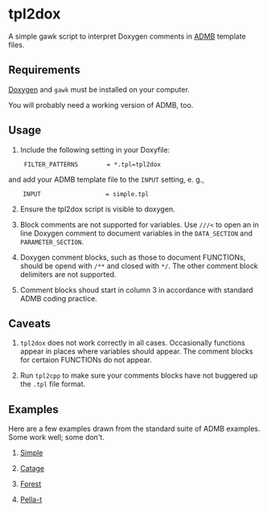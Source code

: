 tpl2dox
=======

A simple gawk script to interpret Doxygen comments in 
[ADMB](http://www.admb-project.org/ "ADMB") template files.

Requirements
------------

[Doxygen](www.doxygen.org/ "Doxygen") and `gawk` must be installed on your computer.

You will probably need a working version of ADMB, too.

Usage
-----
1. Include the following setting in your Doxyfile:

		FILTER_PATTERNS        = *.tpl=tpl2dox
and add your ADMB template file to the `INPUT` setting, e. g.,

		INPUT                  = simple.tpl

2. Ensure the tpl2dox script is visible to doxygen.

3. Block comments are not supported for variables. 
Use `///<` to open an in line Doxygen comment to document variables in the
`DATA_SECTION` and `PARAMETER_SECTION`.

4. Doxygen comment blocks, such as those to document FUNCTIONs, 
should be opend with `/**` and closed with `*/`.
The other comment block delimiters are not supported.

5. Comment blocks shoud start in column 3 in accordance with standard
ADMB coding practice.


Caveats
-------

1. `tpl2dox` does not work correctly in all cases. Occasionally functions appear
in places where variables should appear. 
The comment blocks for certaion FUNCTIONs do not appear.

2. Run `tpl2cpp` to make sure your comments blocks have not buggered up 
the `.tpl` file format.

Examples
--------
Here are a few examples drawn from the standard suite of ADMB examples. 
Some work well; some don't.

1. [Simple](simple/dox/html/index.html "Simple")

2. [Catage](catage/dox/html/index.html "Catage")

3. [Forest](forest/dox/html/index.html "Forest")

4. [Pella-t](pella-t/dox/html/index.html "Pella-t")

